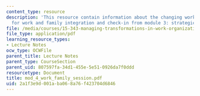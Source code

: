 ```yaml
---
content_type: resource
description: 'This resource contain information about the changing workforce: implications
  for work and family integration and check-in from module 3: strategic partnerships.'
file: /media/courses/15-343-managing-transformations-in-work-organizations-and-society-spring-2002/2a1f3e9d001aba068a76f423704d6846_mod_4_work_family_session.pdf
file_type: application/pdf
learning_resource_types:
- Lecture Notes
ocw_type: OCWFile
parent_title: Lecture Notes
parent_type: CourseSection
parent_uid: 807597fa-34d1-455e-5e51-0926da7f0ddd
resourcetype: Document
title: mod_4_work_family_session.pdf
uid: 2a1f3e9d-001a-ba06-8a76-f423704d6846
---
```


